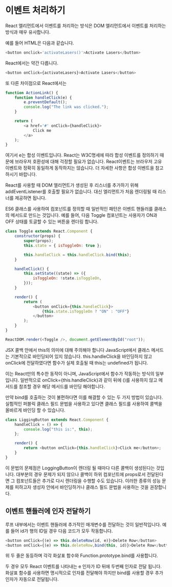 # 이벤트 처리하기

React 엘리먼트에서 이벤트를 처리하는 방식은 DOM 엘리먼트에서 이벤트를 처리하는 방식과 매우 유사합니다.

예를 들어 HTML은 다음과 같습니다.

```js
<button onclick='activateLasers()'>Activate Lasers</button>
```

React에서는 약간 다릅니다.

```js
<button onClick={activateLasers}>Activate Lasers</button>
```

또 다른 차이점으로 React에서는

```js
function ActionLink() {
	function handleClick(e) {
		e.preventDefault();
		console.log("The link was clicked.");
	}

	return (
		<a href='#' onClick={handleClick}>
			Click me
		</a>
	);
}
```

여기서 e는 합성 이벤트입니다. React는 W3C명세에 따라 합성 이벤트를 정의하기 때문에 브라우저 호환성에 대해 걱정할 필요가 없습니다. React이벤트는 브라우저 고유 이벤트와 정확히 동일하게 동작하지는 않습니다. 더 자세한 사항은 합성 이벤트을 참고하시기 바랍니다.

React를 사용할 때 DOM 엘리먼트가 생성된 후 리스너를 추가하기 위해 addEventListener를 호출할 필요가 없습니다. 대신 엘리먼트가 처음 렌더링될 때 리스너를 제공하면 됩니다.

ES6 클래스를 사용하여 컴포넌트를 정의할 때 일반적인 패턴은 이벤트 핸들러를 클래스의 메서드로 만드는 것입니다. 예를 들어, 다음 Toggle 컴포넌트는 사용자가 ON과 OFF 상태를 토글할 수 있는 버튼을 렌더링
합니다.

```js
class Toggle extends React.Component {
	constructor(props) {
		super(props);
		this.state = { isToggleOn: true };

		this.handleClick = this.handleClick.bind(this);
	}

	handleClick() {
		this.setState((state) => ({
			isToggleOn: !state.isToggleOn,
		}));
	}

	render() {
		return (
			<button onClick={this.handleClick}>
				{this.state.isToggleOn ? "ON" : "OFF"}
			</button>
		);
	}
}

ReactDOM.render(<Toggle />, document.getElementById("root"));
```

JSX 콜백 안에서 this의 의미에 대해 주의해야 합니다 JavaScript에서 클래스 메서드는 기본적으로 바인딩되어 있지 않습니다. this.handleClick을 바인딩하지 않고 onClick에 전달하였다면 함수가 실제 호출될 때 this는 undefined가 됩니다.

이는 React만의 특수한 동작이 아니며, JavaScript에서 함수가 작동하는 방식의 일부입니다. 일반적으로 onClick={this.handleClick}과 같이 뒤에 ()를 사용하지 않고 메서드를 참조할 경우 해당 메서드를 바인딩 해야합니다.

만약 bind를 호출하는 것이 불편하다면 이를 해결할 수 있는 두 가지 방법이 있습니다. 실험적인 퍼블릭 클래스 필드 문법을 사용하고 있다면 클래스 필드를 사용하여 콜백을 올바르게 바인딩 할 수 있습니다.

```js
class LiggingButton extends React.Component {
	handleClick = () => {
		console.log("this is:", this);
	};

	render() {
		return <button onClick={this.handleClick}>Click me</button>;
	}
}
```

이 문법의 문제점은 LoggingButton이 렌더링 될 때마다 다른 콜백이 생성된다는 것입니다. 대부분의 경우 문제가 되지 않으나 콜백이 하위 컴포넌트에 props로서 전달된다면 그 컴포넌트들은 추가로 다시 렌더링을 수행할 수도 있습니다. 이러한 종류의 성능 문제를 피하고자 생성자 안에서 바인딩하거나 클래스 필드 문법을 사용하는 것을 권장합니다.

## 이벤트 핸들러에 인자 전달하기

루프 내부에서는 이벤트 핸들러에 추가적인 매개변수를 전달하는 것이 일반적입니다. 예를 들어 id가 행의 ID일 경우 다음 코드가 모두 작동합니다.

```js
<button onClick={(e) => this.deleteRow(id, e)}>Delete Row</button>
<button onClick={(e) => this.deleteRow,bind(this, id)}>Delete Row</button>
```

위 두 줄은 동등하며 각각 화살표 함수와 Function.prototype.bind를 사용합니다.

두 경우 모두 React 이벤트를 나타내는 e 인자가 ID 뒤에 두번째 인자로 전달 됩니다. 화살표 함수를 사용하면 명시적으로 인자를 전달해야 하지만 bind를 사용할 경우 추가 인자가 자동으로 전달됩니다.
